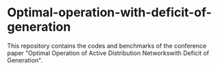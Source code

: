 # Optimal-operation-with-deficit-of-generation
This repository contains the codes and benchmarks of the conference paper  "Optimal Operation of Active Distribution Networkswith Deficit of Generation".
